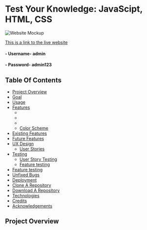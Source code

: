 # Test Your Knowledge: JavaScipt, HTML, CSS

![Website Mockup](assets/images/readme/)

[This is a link to the live website]()
#### - Username- admin
#### - Password- admin123

## Table Of Contents
- [Project Overview](#project-overview)
- [Goal](#goal)
- [Usage](#usage)
- [Features](#features) 
  * [](#)
  * [](#)
  * [](#)
  * [Color Scheme](#color-scheme)
- [Existing Features](#existing-features)
- [Future Features](#future-features)
- [UX Design](#ux-design)
    * [User Stories](#user-stories)
- [Testing](#testing)
  * [User Story Testing](#user-story-testing)
  * [Feature testing](#feature-testing)
- [Feature testing](#feature-testing)
- [Unfixed Bugs](#unfixed-bugs)  
- [Deployment](#deployment)
- [Clone A Repository](#how-to-run-the-project-locally)
- [Download A Repository](#download-the-repository) 
- [Technologies](#technologies)
- [Credits](#credits)  
- [Acknowledgements](#acknowledgements) 


## Project Overview